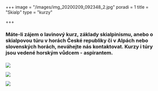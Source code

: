 +++
image = "/images/img_20200209_092348_2.jpg"
poradi = 1
title = "Skialp"
type = "kurzy"

+++
### Máte-li zájem o lavinový kurz, základy skialpinismu, anebo o skialpovou túru v horách České republiky či v Alpách nebo slovenských horách, neváhejte nás kontaktovat. Kurzy i túry jsou vedené horským vůdcem - aspirantem.

### 

![](/images/dscn3399.JPG)

![](/images/dscn3896.JPG)

 

 

![](/images/dscn3360.JPG)